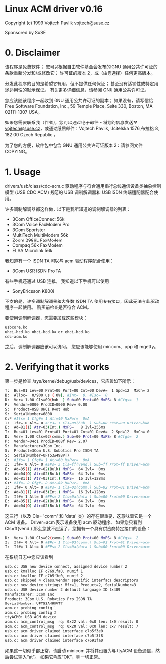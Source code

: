 
# Linux ACM driver v0.16

Copyright (c) 1999 Vojtech Pavlik <vojtech@suse.cz>

Sponsored by SuSE


# 0. Disclaimer

该程序是免费软件； 您可以根据自由软件基金会发布的 GNU 通用公共许可证的条款重新分发和/或修改它； 许可证的版本 2，或（由您选择）任何更高版本。

分发此程序的目的是希望它有用，但不提供任何保证； 甚至没有适销性或特定用途适用性的默示保证。 有关更多详细信息，请参阅 GNU 通用公共许可证。

您应该随该程序一起收到 GNU 通用公共许可证的副本； 如果没有，请写信给 Free Software Foundation, Inc., 59 Temple Place, Suite 330, Boston, MA 02111-1307 USA。

如果您需要联系我（作者），您可以通过电子邮件 - 将您的信息发送至 <vojtech@suse.cz>，或通过纸质邮件：Vojtech Pavlik, Ucitelska 1576,布拉格 8, 182 00 Czech Republic 。

为了您的方便，软件包中包含 GNU 通用公共许可证版本 2：请参阅文件 COPYING。


# 1. Usage

drivers/usb/class/cdc-acm.c 驱动程序与符合通用串行总线通信设备类抽象控制模型 (USB CDC ACM) 规范的 USB 调制解调器和 USB ISDN 终端适配器配合使用。

许多调制解调器都这样做，以下是我所知道的调制解调器的列表：

- 3Com OfficeConnect 56k
- 3Com Voice FaxModem Pro
- 3Com Sportster
- MultiTech MultiModem 56k
- Zoom 2986L FaxModem
- Compaq 56k FaxModem
- ELSA Microlink 56k

我知道有一个 ISDN TA 可以与 acm 驱动程序配合使用：

- 3Com USR ISDN Pro TA

有些手机还通过 USB 连接。 我知道以下手机可以使用：

- SonyEricsson K800i

不幸的是，许多调制解调器和大多数 ISDN TA 使用专有接口，因此无法与此驱动程序一起使用。 购买前检查是否符合 ACM。

要使用调制解调器，您需要加载这些模块：

```bash
usbcore.ko
uhci-hcd.ko ohci-hcd.ko or ehci-hcd.ko
cdc-acm.ko
```

之后，调制解调器应该可以访问。 您应该能够使用 minicom、ppp 和 mgetty。 


# 2. Verifying that it works

第一步是检查 /sys/kernel/debug/usb/devices，它应该如下所示：

```bash
T:  Bus=01 Lev=00 Prnt=00 Port=00 Cnt=00 Dev#=  1 Spd=12  MxCh= 2
B:  Alloc=  0/900 us ( 0%), #Int=  0, #Iso=  0
D:  Ver= 1.00 Cls=09(hub  ) Sub=00 Prot=00 MxPS= 8 #Cfgs=  1
P:  Vendor=0000 ProdID=0000 Rev= 0.00
S:  Product=USB UHCI Root Hub
S:  SerialNumber=6800
C:* #Ifs= 1 Cfg#= 1 Atr=40 MxPwr=  0mA
I:  If#= 0 Alt= 0 #EPs= 1 Cls=09(hub  ) Sub=00 Prot=00 Driver=hub
E:  Ad=81(I) Atr=03(Int.) MxPS=   8 Ivl=255ms
T:  Bus=01 Lev=01 Prnt=01 Port=01 Cnt=01 Dev#=  2 Spd=12  MxCh= 0
D:  Ver= 1.00 Cls=02(comm.) Sub=00 Prot=00 MxPS= 8 #Cfgs=  2
P:  Vendor=04c1 ProdID=008f Rev= 2.07
S:  Manufacturer=3Com Inc.
S:  Product=3Com U.S. Robotics Pro ISDN TA
S:  SerialNumber=UFT53A49BVT7
C:  #Ifs= 1 Cfg#= 1 Atr=60 MxPwr=  0mA
I:  If#= 0 Alt= 0 #EPs= 3 Cls=ff(vend.) Sub=ff Prot=ff Driver=acm
E:  Ad=85(I) Atr=02(Bulk) MxPS=  64 Ivl=  0ms
E:  Ad=04(O) Atr=02(Bulk) MxPS=  64 Ivl=  0ms
E:  Ad=81(I) Atr=03(Int.) MxPS=  16 Ivl=128ms
C:* #Ifs= 2 Cfg#= 2 Atr=60 MxPwr=  0mA
I:  If#= 0 Alt= 0 #EPs= 1 Cls=02(comm.) Sub=02 Prot=01 Driver=acm
E:  Ad=81(I) Atr=03(Int.) MxPS=  16 Ivl=128ms
I:  If#= 1 Alt= 0 #EPs= 2 Cls=0a(data ) Sub=00 Prot=00 Driver=acm
E:  Ad=85(I) Atr=02(Bulk) MxPS=  64 Ivl=  0ms
E:  Ad=04(O) Atr=02(Bulk) MxPS=  64 Ivl=  0ms
```

这三行（以及 Cls= 'comm' 和 'data' 类）的存在很重要，这意味着它是一个 ACM 设备。 Driver=acm 表示设备使用 acm 驱动程序。 如果您只看到 Cls=ff(vend.) 那么您就不走运了，您拥有一个具有供应商特定接口的设备：

```bash
D:  Ver= 1.00 Cls=02(comm.) Sub=00 Prot=00 MxPS= 8 #Cfgs=  2
I:  If#= 0 Alt= 0 #EPs= 1 Cls=02(comm.) Sub=02 Prot=01 Driver=acm
I:  If#= 1 Alt= 0 #EPs= 2 Cls=0a(data ) Sub=00 Prot=00 Driver=acm
```

在系统日志中您应该看到：

```bash
usb.c: USB new device connect, assigned device number 2
usb.c: kmalloc IF c7691fa0, numif 1
usb.c: kmalloc IF c7b5f3e0, numif 2
usb.c: skipped 4 class/vendor specific interface descriptors
usb.c: new device strings: Mfr=1, Product=2, SerialNumber=3
usb.c: USB device number 2 default language ID 0x409
Manufacturer: 3Com Inc.
Product: 3Com U.S. Robotics Pro ISDN TA
SerialNumber: UFT53A49BVT7
acm.c: probing config 1
acm.c: probing config 2
ttyACM0: USB ACM device
acm.c: acm_control_msg: rq: 0x22 val: 0x0 len: 0x0 result: 0
acm.c: acm_control_msg: rq: 0x20 val: 0x0 len: 0x7 result: 7
usb.c: acm driver claimed interface c7b5f3e0
usb.c: acm driver claimed interface c7b5f3f8
usb.c: acm driver claimed interface c7691fa0
```

如果这一切似乎都正常，请启动 minicom 并将其设置为与 ttyACM 设备通信，然后尝试输入“at”。 如果它响应“OK”，则一切正常。
